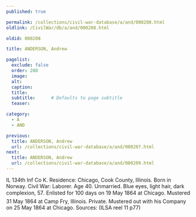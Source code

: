```yaml
---
published: true

permalink: /collections/civil-war-database/a/and/000208.html
oldlink: /CivilWar/db/a/and/000208.html

oldid: 000208

title: ANDERSON, Andrew

pagelist:
  exclude: false
  order: 208
  image: 
  alt:
  caption:
  title:
  subtitle:      # Defaults to page subtitle
  teaser:

category: 
  - A 
  - AND

previous:
  title: ANDERSON, Andrew
  url: /collections/civil-war-database/a/and/000207.html  
next:
  title: ANDERSON, Andrew
  url: /collections/civil-war-database/a/and/000209.html   
---
```

IL 134th Inf Co K. Residence: Chicago, Cook County, Illinois. Born in Norway. Civil War: Laborer. Age 40. Unmarried. Blue eyes, light hair, dark complexion, 5&#146;7&#148;. Enlisted for 100 days on 19 May 1864 at Chicago. Mustered 31 May 1864 at Camp Fry, Illinois. Private. Mustered out with his Company on 25 May 1864 at Chicago. Sources: (ILSA reel 11 p77)